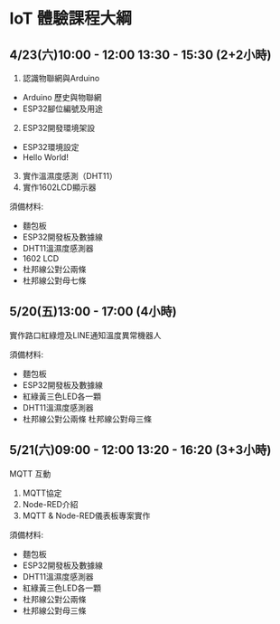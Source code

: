 # IoT 體驗課程大綱
## 4/23(六)10:00 - 12:00  13:30 - 15:30	(2+2小時)
1.	認識物聯網與Arduino
*	Arduino 歷史與物聯網
*	ESP32腳位編號及用途
2.	ESP32開發環境架設
*	ESP32環境設定
*	Hello World!
3.	實作溫濕度感測（DHT11）
4.	實作1602LCD顯示器

須備材料:
-	麵包板
-	ESP32開發板及數據線
-	DHT11溫濕度感測器
-	1602 LCD
-	杜邦線公對公兩條
-	杜邦線公對母七條

## 5/20(五)13:00 - 17:00	(4小時)
實作路口紅綠燈及LINE通知溫度異常機器人

須備材料:
-	麵包板
-	ESP32開發板及數據線
-	紅綠黃三色LED各一顆
-	DHT11溫濕度感測器
-	杜邦線公對公兩條
	杜邦線公對母三條

## 5/21(六)09:00 - 12:00   13:20 - 16:20	(3+3小時)
MQTT 互動
1.	MQTT協定
2.	Node-RED介紹
3.	MQTT & Node-RED儀表板專案實作

須備材料:
-	麵包板
-	ESP32開發板及數據線
-	DHT11溫濕度感測器
-	紅綠黃三色LED各一顆
-	杜邦線公對公兩條
-	杜邦線公對母三條


